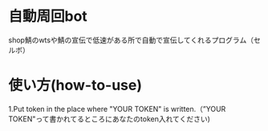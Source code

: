 # 自動周回bot
shop鯖のwtsや鯖の宣伝で低速がある所で自動で宣伝してくれるプログラム（セルボ）
# 使い方(how-to-use)
1.Put token in the place where "YOUR TOKEN" is written.（”YOUR TOKEN"って書かれてるところにあなたのtoken入れてください)

